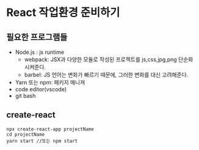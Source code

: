 # React 작업환경 준비하기

## 필요한 프로그램들
- Node.js : js runtime
  - webpack: JSX과 다양한 모듈로 작성된 프로젝트를 js,css,jpg,png 단순화 시켜준다.
  - barbel: JS 언어는 변화가 빠르기 때문에, 그러한 변화를 대신 고려해준다.
- Yarn 또는 npm: 패키지 매니져
- code editor(vscode)
- git bash

## create-react
```
npx create-react-app projectName
cd projectName
yarn start //또는 npm start
```